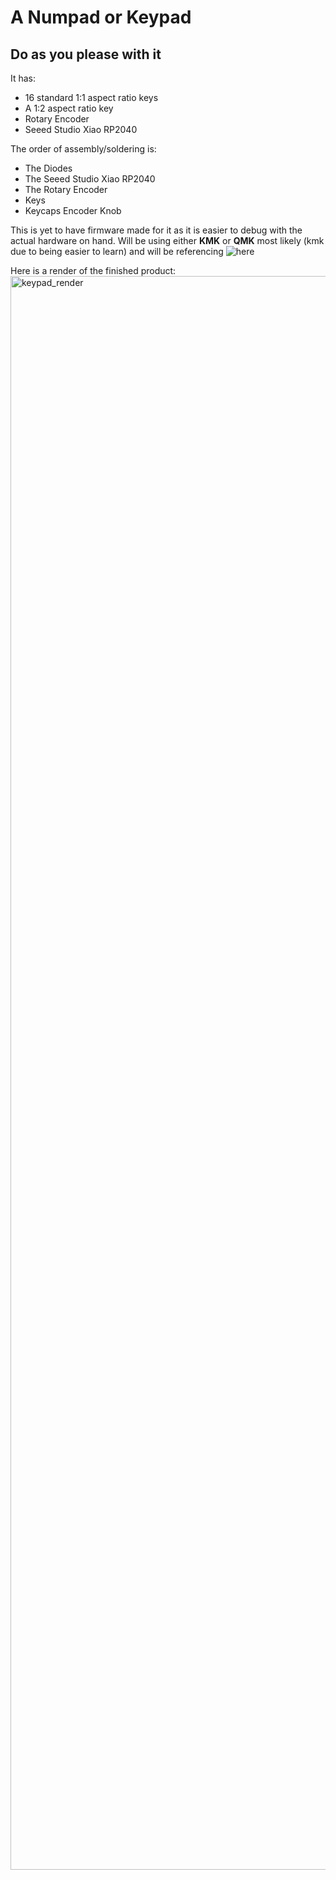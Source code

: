 # A Numpad or Keypad
## Do as you please with it

It has:
- 16 standard 1:1 aspect ratio keys
- A 1:2 aspect ratio key
- Rotary Encoder
- Seeed Studio Xiao RP2040

The order of assembly/soldering is:
- The Diodes
- The Seeed Studio Xiao RP2040
- The Rotary Encoder
- Keys
- Keycaps Encoder Knob

This is yet to have firmware made for it as it is easier to debug with the actual hardware on hand.
Will be using either **KMK** or **QMK** most likely (kmk due to being easier to learn) and will be referencing ![here](https://github.com/Acidicts/Macrowack)

Here is a render of the finished product:
<img width="3300" height="2550" alt="keypad_render" src="https://github.com/user-attachments/assets/a573d20f-7a2c-49de-92d5-adedc084e4c7" />
